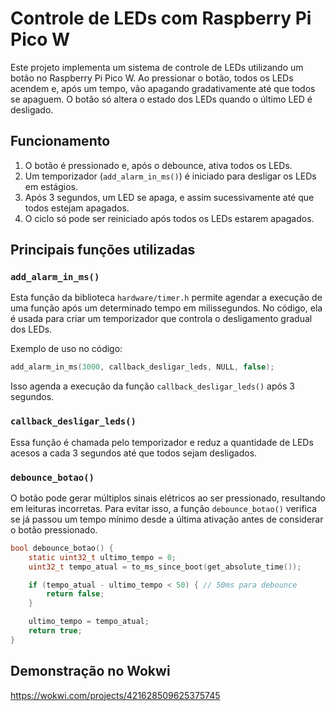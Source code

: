 # Controle de LEDs com Raspberry Pi Pico W

Este projeto implementa um sistema de controle de LEDs utilizando um botão no Raspberry Pi Pico W. Ao pressionar o botão, todos os LEDs acendem e, após um tempo, vão apagando gradativamente até que todos se apaguem. O botão só altera o estado dos LEDs quando o último LED é desligado.

## Funcionamento

1. O botão é pressionado e, após o debounce, ativa todos os LEDs.
2. Um temporizador (`add_alarm_in_ms()`) é iniciado para desligar os LEDs em estágios.
3. Após 3 segundos, um LED se apaga, e assim sucessivamente até que todos estejam apagados.
4. O ciclo só pode ser reiniciado após todos os LEDs estarem apagados.

## Principais funções utilizadas

### `add_alarm_in_ms()`

Esta função da biblioteca `hardware/timer.h` permite agendar a execução de uma função após um determinado tempo em milissegundos. No código, ela é usada para criar um temporizador que controla o desligamento gradual dos LEDs.

Exemplo de uso no código:

```c
add_alarm_in_ms(3000, callback_desligar_leds, NULL, false);
```

Isso agenda a execução da função `callback_desligar_leds()` após 3 segundos.

### `callback_desligar_leds()`

Essa função é chamada pelo temporizador e reduz a quantidade de LEDs acesos a cada 3 segundos até que todos sejam desligados.

### `debounce_botao()`

O botão pode gerar múltiplos sinais elétricos ao ser pressionado, resultando em leituras incorretas. Para evitar isso, a função `debounce_botao()` verifica se já passou um tempo mínimo desde a última ativação antes de considerar o botão pressionado.

```c
bool debounce_botao() {
    static uint32_t ultimo_tempo = 0;
    uint32_t tempo_atual = to_ms_since_boot(get_absolute_time());

    if (tempo_atual - ultimo_tempo < 50) { // 50ms para debounce
        return false;
    }

    ultimo_tempo = tempo_atual;
    return true;
}
```

## Demonstração no Wokwi

<https://wokwi.com/projects/421628509625375745>
